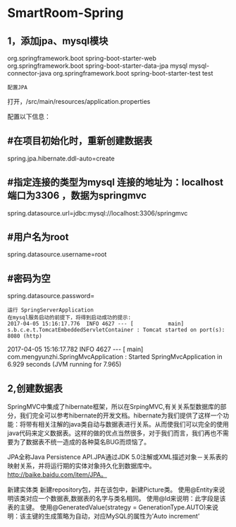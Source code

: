 # SmartRoom-Spring

## 1，添加jpa、mysql模块

<dependencies>
        <dependency>
            <groupId>org.springframework.boot</groupId>
            <artifactId>spring-boot-starter-web</artifactId>
        </dependency>
        <!--jpa 模块：关系型数据库-->
        <dependency>
            <groupId>org.springframework.boot</groupId>
            <artifactId>spring-boot-starter-data-jpa</artifactId>
        </dependency>
        <!--数据库类型：mysql-->
        <dependency>
            <groupId>mysql</groupId>
            <artifactId>mysql-connector-java</artifactId>
        </dependency>
        <dependency>
            <groupId>org.springframework.boot</groupId>
            <artifactId>spring-boot-starter-test</artifactId>
            <scope>test</scope>
        </dependency>
    </dependencies>
    
    配置JPA
打开，/src/main/resources/application.properties

配置以下信息：

## #在项目初始化时，重新创建数据表
spring.jpa.hibernate.ddl-auto=create
## #指定连接的类型为mysql 连接的地址为：localhost 端口为3306 ，数据为springmvc
spring.datasource.url=jdbc:mysql://localhost:3306/springmvc
## #用户名为root
spring.datasource.username=root
## #密码为空
spring.datasource.password=
    
    运行 SpringServerApplication
    在mysql服务启动的前提下，将得到启动成功的提示:
    2017-04-05 15:16:17.776  INFO 4627 --- [           main] s.b.c.e.t.TomcatEmbeddedServletContainer : Tomcat started on port(s): 8080 (http)
2017-04-05 15:16:17.782  INFO 4627 --- [           main] com.mengyunzhi.SpringMvcApplication      : Started SpringMvcApplication in 6.929 seconds (JVM running for 7.965)



## 2,创建数据表

SpringMVC中集成了hibernate框架，所以在SrpingMVC,有关关系型数据库的部分，我们完全可以参考hibernate的开发文档。hibernate为我们提供了这样一个功能：将带有相关注解的java类自动与数据表进行关系。从而使我们可以完全的使用java代码来定义数据表。这样的做的优点当然很多，对于我们而言，我们再也不需要为了数据表不统一造成的各种莫名BUG而烦恼了。

JPA全称Java Persistence API.JPA通过JDK 5.0注解或XML描述对象－关系表的映射关系，并将运行期的实体对象持久化到数据库中。http://baike.baidu.com/item/JPA。

新建实体类
新建repository包，并在该包中，新建Picture类。
使用@Entity来说明该类对应一个数据表,数据表的名字与类名相同。
使用@Id来说明：此字段是该表的主键。
使用@GeneratedValue(strategy = GenerationType.AUTO)来说明：该主键的生成策略为自动，对应MySQL的属性为’Auto increment’
